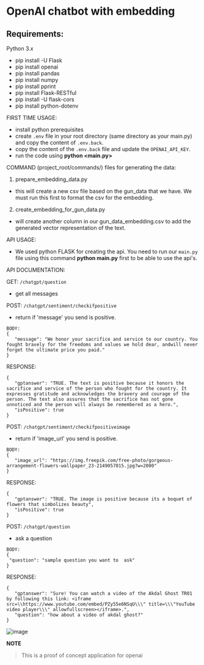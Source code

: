 ﻿# OpenAI chatbot with embedding 

## Requirements:

Python 3.x

- pip install -U Flask
- pip install openai
- pip install pandas
- pip install numpy
- pip install pprint
- pip install Flask-RESTful
- pip install -U flask-cors
- pip install python-dotenv

FIRST TIME USAGE:
- install python prerequisites
- create `.env` file in your root directory (same directory as your main.py) and copy the content of `.env.back`.
- copy the content of the `.env.back` file and update the `OPENAI_API_KEY`.
- run the code using **python <main.py>**

COMMAND (project_root/commands/) files for generating the data:
1. prepare_embedding_data.py
 - this will create a new csv file based on the gun_data that we have. We must run this first to format the csv for the embedding.
2. create_embedding_for_gun_data.py
 - will create another column in our gun_data_embedding.csv to add the generated vector representation of the text.

API USAGE:
- We used python FLASK for creating the api. You need to run our `main.py` file using this command **python main.py** first to be able to use the api's.

API DOCUMENTATION:

GET: `/chatgpt/question`
 - get all messages


POST: `/chatgpt/sentiment/checkifpositive`
 - return if 'message' you send is positive.
 ```
 BODY:
 {
    "message": "We honor your sacrifice and service to our country. You fought bravely for the freedoms and values we hold dear, andwill never forget the ultimate price you paid."
}
 ```
 RESPONSE:
 ```
{
    "gptanswer": "TRUE. The text is positive because it honors the sacrifice and service of the person who fought for the country. It expresses gratitude and acknowledges the bravery and courage of the person. The text also assures that the sacrifice has not gone unnoticed and the person will always be remembered as a hero.",
    "isPositive": true
}
 ```
 
 POST: `/chatgpt/sentiment/checkifpositiveimage`
 - return if 'image_url' you send is positive.
 ```
 BODY:
 {
    "image_url": "https://img.freepik.com/free-photo/gorgeous-arrangement-flowers-wallpaper_23-2149057015.jpg?w=2000"
}
 ```
 RESPONSE:
 ```
{
    "gptanswer": "TRUE. The image is positive because its a boquet of flowers that simbolizes beauty",
    "isPositive": true
}
 ```


POST: `/chatgpt/question`
 - ask a question
 ```
 BODY:
 {
  "question": "sample question you want to  ask"
 }
 ```
 RESPONSE:
 ```
 {
    "gptanswer": "Sure! You can watch a video of the Akdal Ghost TR01 by following this link: <iframe src=\\https://www.youtube.com/embed/PZy55e6NSqU\\\" title=\\\"YouTube video player\\\" allowfullscreen></iframe>.",
    "question": "how about a video of akdal ghost?"
 }
 ```
 ![image](https://user-images.githubusercontent.com/4272175/236098410-e2db110b-7c72-4d90-b322-6ac4152eae91.png)
                                                                                                     
                                                                                                      
                                                                                                      
**NOTE**
> This is a proof of concept application for openai

  
